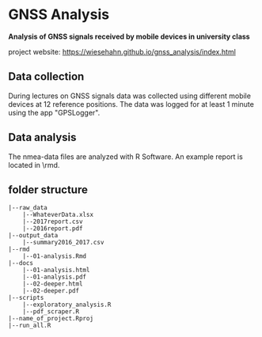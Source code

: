 # GNSS Analysis
**Analysis of GNSS signals received by mobile devices in university class**

project website: https://wiesehahn.github.io/gnss_analysis/index.html

## Data collection
During lectures on GNSS signals data was collected using different mobile devices at 12 reference positions. The data was logged for at least 1 minute using the app "GPSLogger". 

## Data analysis
The nmea-data files are analyzed with R Software. An example report is located in \rmd.

## folder structure

```name_of_project
|--raw_data
    |--WhateverData.xlsx
    |--2017report.csv
    |--2016report.pdf
|--output_data
    |--summary2016_2017.csv
|--rmd
    |--01-analysis.Rmd
|--docs
    |--01-analysis.html
    |--01-analysis.pdf
    |--02-deeper.html
    |--02-deeper.pdf
|--scripts
    |--exploratory_analysis.R
    |--pdf_scraper.R
|--name_of_project.Rproj
|--run_all.R
```

